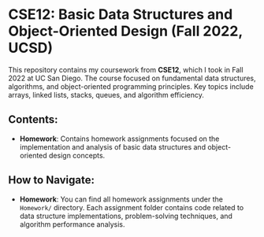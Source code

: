 # CSE12: Basic Data Structures and Object-Oriented Design (Fall 2022, UCSD)

This repository contains my coursework from **CSE12**, which I took in Fall 2022 at UC San Diego. The course focused on fundamental data structures, algorithms, and object-oriented programming principles. Key topics include arrays, linked lists, stacks, queues, and algorithm efficiency.

## Contents:

- **Homework**: Contains homework assignments focused on the implementation and analysis of basic data structures and object-oriented design concepts.

## How to Navigate:

- **Homework**: You can find all homework assignments under the `Homework/` directory. Each assignment folder contains code related to data structure implementations, problem-solving techniques, and algorithm performance analysis.
